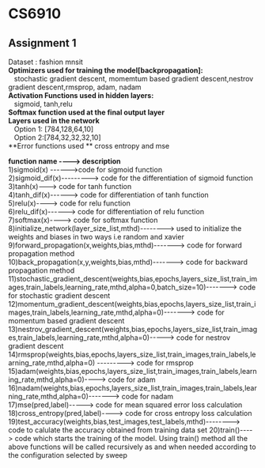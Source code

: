 # CS6910

## Assignment 1
Dataset : fashion mnsit  
**Optimizers used for training the model[backpropagation]:**     
    &nbsp;&nbsp;&nbsp;stochastic gradient descent, momemtum based gradient descent,nestrov gradient descent,rmsprop, adam, nadam  
**Activation Functions used in hidden layers:**      
    &nbsp;&nbsp;&nbsp;sigmoid, tanh,relu    
 **Softmax function used at the final output layer**    
 **Layers used in the network**   
    &nbsp;&nbsp;&nbsp;Option 1: [784,128,64,10]  
    &nbsp;&nbsp;&nbsp;Option 2:[784,32,32,32,10]  
 **Error functions used **
    cross entropy and mse  
      
    
 **function name ----> description**  
      1)sigmoid(x) ------>code for sigmoid function    
      2)sigmoid_dif(x)---------> code for the differentiation of sigmoid function    
      3)tanh(x)---> code for tanh function  
      4)tanh_dif(x)------> code for differentiation of tanh function  
      5)relu(x)----> code for relu function    
      6)relu_dif(x)------> code for differentiation of relu function    
      7)softmax(x)----> code  for softmax function    
      8)initialize_network(layer_size_list,mthd)--------> used to initialize the weights and biases in two ways i.e random and xavier    
      9)forward_propagation(x,weights,bias,mthd)-------> code for forward propagation method    
      10)back_propagation(x,y,weights,bias,mthd)-------> code for backward propagation method    
      11)stochastic_gradient_descent(weights,bias,epochs,layers_size_list,train_images,train_labels,learning_rate,mthd,alpha=0,batch_size=10)-------> code for stochastic    gradient   descent    
      12)momentum_gradient_descent(weights,bias,epochs,layers_size_list,train_images,train_labels,learning_rate,mthd,alpha=0)-------> code for momentum based gradient descent    
      13)nestrov_gradient_descent(weights,bias,epochs,layers_size_list,train_images,train_labels,learning_rate,mthd,alpha=0)-----> code for nestrov gradient descent    
      14)rmsprop(weights,bias,epochs,layers_size_list,train_images,train_labels,learning_rate,mthd,alpha=0) ---------> code for rmsprop    
      15)adam(weights,bias,epochs,layers_size_list,train_images,train_labels,learning_rate,mthd,alpha=0)----> code for adam    
      16)nadam(weights,bias,epochs,layers_size_list,train_images,train_labels,learning_rate,mthd,alpha=0)-------> code for nadam    
      17)mse(pred,label)-----> code for mean squared error loss calculation
      18)cross_entropy(pred,label)----> code for cross entropy loss calculation
      19)test_accuracy(weights,bias,test_images,test_labels,mthd)--------> code to calulate the accuracy obtained from training data set
      20)train()----> code which starts the training of the model. Using train() method all the above functions will be called recursively as and when needed according to the 
                      configuration selected by sweep
             
 

   

